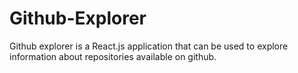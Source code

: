 # Github-Explorer
Github explorer is a React.js application that can be used to explore information about repositories available on github.
